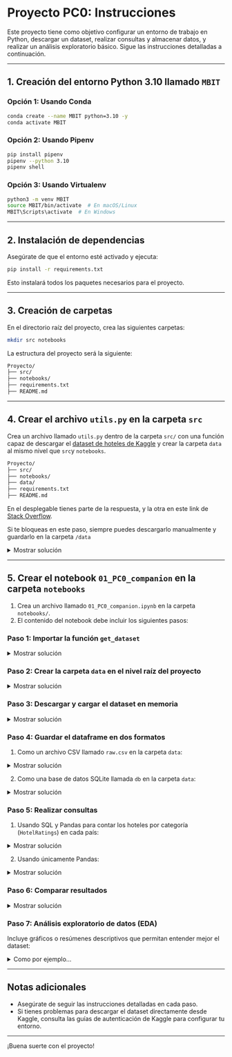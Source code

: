 # Proyecto PC0: Instrucciones

Este proyecto tiene como objetivo configurar un entorno de trabajo en Python, descargar un dataset, realizar consultas y almacenar datos, y realizar un análisis exploratorio básico. Sigue las instrucciones detalladas a continuación.

---

## 1. Creación del entorno Python 3.10 llamado `MBIT`

### Opción 1: Usando Conda
```bash
conda create --name MBIT python=3.10 -y
conda activate MBIT
```

### Opción 2: Usando Pipenv
```bash
pip install pipenv
pipenv --python 3.10
pipenv shell
```

### Opción 3: Usando Virtualenv
```bash
python3 -m venv MBIT
source MBIT/bin/activate  # En macOS/Linux
MBIT\Scripts\activate  # En Windows
```

---

## 2. Instalación de dependencias

Asegúrate de que el entorno esté activado y ejecuta:
```bash
pip install -r requirements.txt
```
Esto instalará todos los paquetes necesarios para el proyecto.

---

## 3. Creación de carpetas

En el directorio raíz del proyecto, crea las siguientes carpetas:
```bash
mkdir src notebooks
```
La estructura del proyecto será la siguiente:

```markdown
Proyecto/
├── src/
├── notebooks/
├── requirements.txt
├── README.md
```

---

## 4. Crear el archivo `utils.py` en la carpeta `src`

Crea un archivo llamado `utils.py` dentro de la carpeta `src/` con una función capaz de descargar el [dataset de hoteles de Kaggle](https://www.kaggle.com/datasets/raj713335/tbo-hotels-dataset) y crear la carpeta `data` al mismo nivel que `src`y `notebooks`.

```markdown
Proyecto/
├── src/
├── notebooks/
├── data/
├── requirements.txt
├── README.md
```

En el desplegable tienes parte de la respuesta, y la otra en este link de [Stack Overflow](https://stackoverflow.com/questions/49386920/download-kaggle-dataset-by-using-python). 

Si te bloqueas en este paso, siempre puedes descargarlo manualmente y guardarlo en la carpeta `/data`

<details>
  <summary>Mostrar solución</summary>
  
```python
import pandas as pd
import os

def get_dataset():
    url = "https://www.kaggle.com/datasets/raj713335/tbo-hotels-dataset"
    dataset_path = "data/hotels.csv"

    if not os.path.exists("data"):
        os.makedirs("data")

    # Descarga del dataset (simulación, ya que Kaggle requiere autenticación)
    print(f"Por favor, descarga manualmente el dataset de {url} y colócalo en {dataset_path}")

    df = pd.read_csv(dataset_path)
    return df
```

</details>

---

## 5. Crear el notebook `01_PC0_companion` en la carpeta `notebooks`

1. Crea un archivo llamado `01_PC0_companion.ipynb` en la carpeta `notebooks/`.
2. El contenido del notebook debe incluir los siguientes pasos:

### Paso 1: Importar la función `get_dataset`

<details>
  <summary>Mostrar solución</summary>
  

```python
from src.utils import get_dataset
```

</details>

### Paso 2: Crear la carpeta `data` en el nivel raíz del proyecto

<details>
  <summary>Mostrar solución</summary>
  
```python
import os

if not os.path.exists("data"):
    os.makedirs("data")
```

</details>

### Paso 3: Descargar y cargar el dataset en memoria

<details>
  <summary>Mostrar solución</summary>

```python
df = get_dataset()
```

</details>

### Paso 4: Guardar el dataframe en dos formatos

1. Como un archivo CSV llamado `raw.csv` en la carpeta `data`:
   
<details>
  <summary>Mostrar solución</summary>
  
```python
df.to_csv("data/raw.csv", index=False)
```

</details>

2. Como una base de datos SQLite llamada `db` en la carpeta `data`:

<details>
  <summary>Mostrar solución</summary>
  
```python
import sqlite3

conn = sqlite3.connect("data/db")
df.to_sql("hotels", conn, if_exists="replace", index=False)
conn.close()
```

</details>


### Paso 5: Realizar consultas
1. Usando SQL y Pandas para contar los hoteles por categoría (`HotelRatings`) en cada país:

 <details>
  <summary>Mostrar solución</summary>
   
```python
conn = sqlite3.connect("data/db")
query = """
    SELECT HotelRatings, Country, COUNT(*) AS HotelCount 
    FROM hotels 
    GROUP BY HotelRatings, Country
"""
sql_results = pd.read_sql_query(query, conn)
print(sql_results)
conn.close()
```

</details>

   
2. Usando únicamente Pandas:

 <details>
  <summary>Mostrar solución</summary>
   
```python
pandas_results = df.groupby(["HotelRatings", "Country"]).size().reset_index(name="HotelCount")
print(pandas_results)
```

</details>


### Paso 6: Comparar resultados

 <details>
  <summary>Mostrar solución</summary>
   
```python
assert sql_results.equals(pandas_results), "Los resultados no coinciden."
print("Los resultados coinciden.")
```

</details>


### Paso 7: Análisis exploratorio de datos (EDA)
Incluye gráficos o resúmenes descriptivos que permitan entender mejor el dataset:

 <details>
  <summary>Como por ejemplo...</summary>

```python
import matplotlib.pyplot as plt

df["HotelRatings"].value_counts().plot(kind="bar")
plt.title("Distribución de HotelRatings")
plt.show()

print(df.describe())
```


</details>

---

## Notas adicionales
- Asegúrate de seguir las instrucciones detalladas en cada paso.
- Si tienes problemas para descargar el dataset directamente desde Kaggle, consulta las guías de autenticación de Kaggle para configurar tu entorno.

---

¡Buena suerte con el proyecto!
